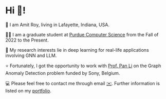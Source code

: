 
# Hi 👋! 
🌱 I am Amit Roy, living in Lafayette, Indiana, USA. 

👨‍🎓 I am a graduate student at [Purdue Computer Science](https://www.cs.purdue.edu/) from the Fall of 2022 to the Present. 

🧐 My research interests lie in deep learning for real-life applications involving GNN and LLM.

⭐ Fortunately, I got the opportunity to work with [Prof. Pan Li](https://sites.google.com/view/panli-purdue/home) on the Graph Anomaly Detection problem funded by Sony, Belgium.

💻 Please feel free to contact me through email [✉️](mailto:roy206@purdue.edu). Further information is listed on my [portfolio](https://amitroy7781.github.io/). 

